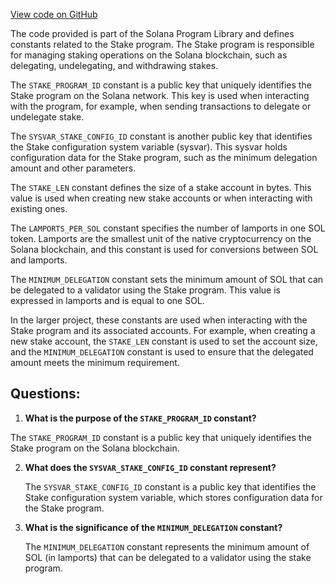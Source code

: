 [View code on GitHub](https://github.com/solana-labs/solana-program-library/stake-pool/py/stake/constants.py)

The code provided is part of the Solana Program Library and defines constants related to the Stake program. The Stake program is responsible for managing staking operations on the Solana blockchain, such as delegating, undelegating, and withdrawing stakes.

The `STAKE_PROGRAM_ID` constant is a public key that uniquely identifies the Stake program on the Solana network. This key is used when interacting with the program, for example, when sending transactions to delegate or undelegate stake.

The `SYSVAR_STAKE_CONFIG_ID` constant is another public key that identifies the Stake configuration system variable (sysvar). This sysvar holds configuration data for the Stake program, such as the minimum delegation amount and other parameters.

The `STAKE_LEN` constant defines the size of a stake account in bytes. This value is used when creating new stake accounts or when interacting with existing ones.

The `LAMPORTS_PER_SOL` constant specifies the number of lamports in one SOL token. Lamports are the smallest unit of the native cryptocurrency on the Solana blockchain, and this constant is used for conversions between SOL and lamports.

The `MINIMUM_DELEGATION` constant sets the minimum amount of SOL that can be delegated to a validator using the Stake program. This value is expressed in lamports and is equal to one SOL.

In the larger project, these constants are used when interacting with the Stake program and its associated accounts. For example, when creating a new stake account, the `STAKE_LEN` constant is used to set the account size, and the `MINIMUM_DELEGATION` constant is used to ensure that the delegated amount meets the minimum requirement.
## Questions: 
 1. **What is the purpose of the `STAKE_PROGRAM_ID` constant?**

   The `STAKE_PROGRAM_ID` constant is a public key that uniquely identifies the Stake program on the Solana blockchain.

2. **What does the `SYSVAR_STAKE_CONFIG_ID` constant represent?**

   The `SYSVAR_STAKE_CONFIG_ID` constant is a public key that identifies the Stake configuration system variable, which stores configuration data for the Stake program.

3. **What is the significance of the `MINIMUM_DELEGATION` constant?**

   The `MINIMUM_DELEGATION` constant represents the minimum amount of SOL (in lamports) that can be delegated to a validator using the stake program.